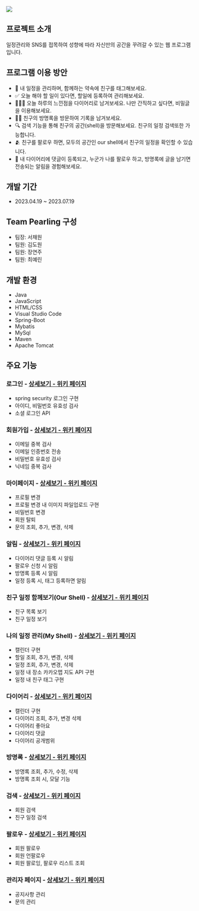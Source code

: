 <img src="https://capsule-render.vercel.app/api?type=rounded&color=auto&height=200&section=header&text=Pearling&fontSize=90" />

## 프로젝트 소개
일정관리와 SNS를 접목하여 성향에 따라 자신만의 공간을 꾸려갈 수 있는 웹 프로그램입니다.

## 프로그램 이용 방안
- 📆 내 일정을 관리하며, 함께하는 약속에 친구를 태그해보세요.
- ✅ 오늘 해야 할 일이 있다면, 할일에 등록하여 관리해보세요.
- 👩🏻‍💻 오늘 하루의 느낀점을 다이어리로 남겨보세요. 나만 간직하고 싶다면, 비밀글을 이용해보세요.
- 👯‍♀️ 친구의 방명록을 방문하여 기록을 남겨보세요.
- 🔍 검색 기능을 통해 친구의 공간(shell)을 방문해보세요. 친구의 일정 검색또한 가능합니다.
- 🫂 친구를 팔로우 하면, 모두의 공간인 our shell에서 친구의 일정을 확인할 수 있습니다.
- 🔔 내 다이어리에 댓글이 등록되고, 누군가 나를 팔로우 하고, 방명록에 글을 남기면 전송되는 알림을 경험해보세요.

## 개발 기간
- 2023.04.19 ~ 2023.07.19

## Team Pearling 구성
- 팀장: 서채원
- 팀원: 김도원
- 팀원: 장연주
- 팀원: 최예린

## 개발 환경
- Java
- JavaScript
- HTML/CSS
- Visual Studio Code
- Spring-Boot
- Mybatis
- MySql
- Maven
- Apache Tomcat

## 주요 기능

### 로그인 - [상세보기 - 위키 페이지](https://github.com/dnjseo/WEBpearling/wiki/%EC%A3%BC%EC%9A%94-%EA%B8%B0%EB%8A%A5-%EC%86%8C%EA%B0%9C(%EB%A1%9C%EA%B7%B8%EC%9D%B8))
- spring security 로그인 구현
- 아이디, 비밀번호 유효성 검사
- 소셜 로그인 API

### 회원가입 - [상세보기 - 위키 페이지](https://github.com/dnjseo/WEBpearling/wiki/%EC%A3%BC%EC%9A%94-%EA%B8%B0%EB%8A%A5-%EC%86%8C%EA%B0%9C(%ED%9A%8C%EC%9B%90%EA%B0%80%EC%9E%85))
- 이메일 중복 검사
- 이메일 인증번호 전송
- 비밀번호 유효성 검사
- 닉네임 중복 검사

### 마이페이지 - [상세보기 - 위키 페이지](https://github.com/dnjseo/WEBpearling/wiki/%EC%A3%BC%EC%9A%94-%EA%B8%B0%EB%8A%A5-%EC%86%8C%EA%B0%9C(%EB%A7%88%EC%9D%B4%ED%8E%98%EC%9D%B4%EC%A7%80))
- 프로필 변경
- 프로필 변경 내 이미지 파일업로드 구현
- 비밀번호 변경
- 회원 탈퇴
- 문의 조회, 추가, 변경, 삭제

### 알림 - [상세보기 - 위키 페이지](https://github.com/dnjseo/WEBpearling/wiki/%EC%A3%BC%EC%9A%94-%EA%B8%B0%EB%8A%A5-%EC%86%8C%EA%B0%9C(%EC%95%8C%EB%A6%BC))
- 다이어리 댓글 등록 시 알림
- 팔로우 신청 시 알림
- 방명록 등록 시 알림
- 일정 등록 시, 태그 등록하면 알림

### 친구 일정 함께보기(Our Shell) - [상세보기 - 위키 페이지](https://github.com/dnjseo/WEBpearling/wiki/%EC%A3%BC%EC%9A%94-%EA%B8%B0%EB%8A%A5-%EC%86%8C%EA%B0%9C(%EC%B9%9C%EA%B5%AC-%EC%9D%BC%EC%A0%95-%ED%95%A8%EA%BB%98%EB%B3%B4%EA%B8%B0))
- 친구 목록 보기
- 친구 일정 보기

### 나의 일정 관리(My Shell) - [상세보기 - 위키 페이지](https://github.com/dnjseo/WEBpearling/wiki/%EC%A3%BC%EC%9A%94-%EA%B8%B0%EB%8A%A5-%EC%86%8C%EA%B0%9C(%EB%82%98%EC%9D%98-%EC%9D%BC%EC%A0%95-%EA%B4%80%EB%A6%AC))
- 캘린더 구현
- 할일 조회, 추가, 변경, 삭제
- 일정 조회, 추가, 변경, 삭제
- 일정 내 장소 카카오맵 지도 API 구현
- 일정 내 친구 태그 구현

### 다이어리 - [상세보기 - 위키 페이지](https://github.com/dnjseo/WEBpearling/wiki/%EC%A3%BC%EC%9A%94-%EA%B8%B0%EB%8A%A5-%EC%86%8C%EA%B0%9C(%EB%8B%A4%EC%9D%B4%EC%96%B4%EB%A6%AC))
- 캘린더 구현
- 다이어리 조회, 추가, 변경 삭제
- 다이어리 좋아요
- 다이어리 댓글
- 다이어리 공개범위

### 방명록 - [상세보기 - 위키 페이지](https://github.com/dnjseo/WEBpearling/wiki/%EC%A3%BC%EC%9A%94-%EA%B8%B0%EB%8A%A5-%EC%86%8C%EA%B0%9C(%EB%B0%A9%EB%AA%85%EB%A1%9D))
- 방명록 조회, 추가, 수정, 삭제
- 방명록 조회 시, 모달 기능

### 검색 - [상세보기 - 위키 페이지](https://github.com/dnjseo/WEBpearling/wiki/%EC%A3%BC%EC%9A%94-%EA%B8%B0%EB%8A%A5-%EC%86%8C%EA%B0%9C(%EA%B2%80%EC%83%89))
- 회원 검색
- 친구 일정 검색

### 팔로우 - [상세보기 - 위키 페이지](https://github.com/dnjseo/WEBpearling/wiki/%EC%A3%BC%EC%9A%94-%EA%B8%B0%EB%8A%A5-%EC%86%8C%EA%B0%9C(%ED%8C%94%EB%A1%9C%EC%9A%B0))
- 회원 팔로우
- 회원 언팔로우
- 회원 팔로잉, 팔로우 리스트 조회

### 관리자 페이지 - [상세보기 - 위키 페이지](https://github.com/dnjseo/WEBpearling/wiki/%EC%A3%BC%EC%9A%94-%EA%B8%B0%EB%8A%A5-%EC%86%8C%EA%B0%9C(%EA%B4%80%EB%A6%AC%EC%9E%90-%ED%8E%98%EC%9D%B4%EC%A7%80))
- 공지사항 관리
- 문의 관리


